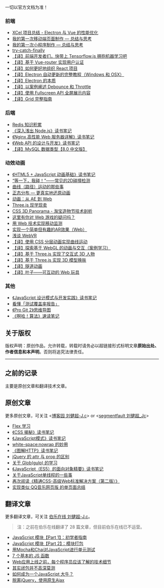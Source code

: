 一切以官方文档为准！

### 前端

 - [XCel 项目总结 - Electron 与 Vue 的性能优化][1]
 - [我的第一次移动端页面制作 — 总结与思考][2]
 - [我的第一次小程序制作 — 总结与思考][3]
 - [try-catch-finally][4]
 - [【译】前端开发者们，快带上 Tensorflow.js 拥抱机器学习吧][5]
 - [【译】基于 Vue-router 实现用户认证][6]
 - [【译】如何更好地组织 React 项目][7]
 - [【译】Electron 自动更新的完整教程（Windows 和 OSX）][8]
 - [【译】Electron 的本质][9]
 - [【译】以案例阐述 Debounce 和 Throttle][10]
 - [【译】使用 Fullscreen API 全屏展示内容][11]
 - [【译】Grid 完整指南][12]


### 后端

 - [Redis 知识积累][13]
 - [《深入浅出 Node.js》读书笔记][14]
 - [《Nginx 高性能 Web 服务器详解》读书笔记][15]
 - [《Web API 的设计与开发》读书笔记][16]
 - [【译】MySQL 数据类型【8.0 中文版】][17]

### 动效动画

 - [《HTML5 + JavaScript 动画基础》读书笔记][18]
 - [“等一下，我碰！”——常见的2D碰撞检测][19]
 - [曲线（路径）运动的那些事][20]
 - [正态分布 — 更真实地还原动画][21]
 - [动画：从 AE 到 Web][22]
 - [Three.js 现学现卖][23]
 - [CSS 3D Panorama - 淘宝造物节技术剖析][24]
 - [这里有你对 Web 游戏的疑问吗？][25]
 - [用 Web 技术实现移动监测][26]
 - [实现一个简单但有趣的AR效果（Web）][27]
 - [浅谈 WebVR][28]
 - [【译】使用 CSS 分层动画实现曲线运动][29]
 - [【译】探索基于 WebGL 的动画与交互（案例学习）][30]
 - [【译】基于 Three.js 实现了交互式 3D 人物][31]
 - [【译】基于 Three.js 实现 3D 模型换肤][32]
 - [【译】隧道动画][33]
 - [【译】叶子——可互动的 Web 玩具][34]


### 其他

 - [《JavaScript 设计模式与开发实践》读书笔记][35]
 - [看懂「测试覆盖率报告」][36]
 - [《Pro Git 2》思维导图][37]
 - [《啊哈！算法》速读笔记][38]

## 关于版权

版权声明：原创作品，允许转载，转载时请务必以超链接形式标明文章**原始出处、作者信息和本声明**。否则将追究法律责任。

--- 

## 之前的记录

主要是原创文章和翻译技术文章。

## 原创文章

更多原创文章，可关注 <[博客园 刘健超-J.c][39]> or <[segmentfault 刘健超_Jc][40]>
 - [Flex 学习][41]
 - [《CSS 揭秘》读书笔记][42]
 - [《JavaScript模式》读书笔记][43]
 - [white-space:nowrap 的妙用][44]
 - [《图解HTTP》读书笔记][45]
 - [jQuery 的 attr 与 prop 的区别][46]
 - [关于 Glob(gulp) 的学习][47]
 - [《JavaScript（ES5）的面向对象精要》读书笔记][48]
 - [关于JavaScript单线程的一些事][49]
 - [再次阅读《精通CSS-高级Web标准解决方案（第二版）》][50]
 - [实现类似 QQ音乐网页版 的单页面总结][51]

## 翻译文章

更多翻译文章，可关注 [伯乐在线 刘健超-J.c][52]。

> 注：之前在伯乐在线翻译了 28 篇文章，但目前伯乐在线已不运营。

 - [JavaScript 模块【Part 1】：初学者指南][53]
 - [JavaScript 模块【Part 2】：模块打包][54]
 - [用Mocha和Chai对JavaScript进行单元测试][55]
 - [7 个基本的 JS 函数][56]
 - [Web应用上线之前，每个程序员应该了解的技术细节][57]
 - [其实闭包并不高深莫测][58]
 - [如何成为一个JavaScript 大牛？][59]
 - [脱离jQuery，使用原生Ajax][60]


  [1]: https://github.com/JChehe/blog/issues/7
  [2]: https://github.com/JChehe/blog/issues/4
  [3]: https://github.com/JChehe/blog/issues/36
  [4]: https://github.com/JChehe/blog/issues/38
  [5]: https://github.com/JChehe/blog/issues/41
  [6]: https://github.com/JChehe/blog/issues/20
  [7]: https://github.com/JChehe/blog/issues/19
  [8]: https://github.com/JChehe/blog/issues/6
  [9]: https://github.com/JChehe/blog/issues/5
  [10]: https://github.com/JChehe/blog/issues/34
  [11]: https://github.com/JChehe/blog/issues/17
  [12]: https://github.com/JChehe/blog/issues/16
  [13]: https://github.com/JChehe/blog/issues/48
  [14]: https://github.com/JChehe/blog/issues/51
  [15]: https://github.com/JChehe/blog/issues/50
  [16]: https://github.com/JChehe/blog/issues/10
  [17]: https://github.com/JChehe/blog/issues/47
  [18]: https://github.com/JChehe/blog/issues/40
  [19]: https://github.com/JChehe/blog/issues/8
  [20]: https://github.com/JChehe/blog/issues/33
  [21]: https://github.com/JChehe/blog/issues/29
  [22]: https://github.com/JChehe/blog/issues/18
  [23]: https://github.com/JChehe/blog/issues/14
  [24]: https://github.com/JChehe/blog/issues/2
  [25]: https://github.com/JChehe/blog/issues/13
  [26]: https://github.com/JChehe/blog/issues/12
  [27]: https://github.com/JChehe/blog/issues/9
  [28]: https://github.com/JChehe/blog/issues/3
  [29]: https://github.com/JChehe/blog/issues/27
  [30]: https://github.com/JChehe/blog/issues/11
  [31]: https://github.com/JChehe/blog/issues/45
  [32]: https://github.com/JChehe/blog/issues/44
  [33]: https://github.com/JChehe/blog/issues/15
  [34]: https://github.com/JChehe/blog/issues/28
  [35]: https://github.com/JChehe/blog/issues/35
  [36]: https://github.com/JChehe/blog/issues/49
  [37]: https://github.com/JChehe/blog/issues/42
  [38]: https://github.com/JChehe/blog/issues/32
  [39]: http://www.cnblogs.com/Jccc/
  [40]: https://segmentfault.com/u/jc
  [41]: https://github.com/JChehe/blog/blob/master/posts/Flex%20%E5%AD%A6%E4%B9%A0.md
  [42]: https://github.com/JChehe/blog/blob/master/posts/%E3%80%8ACSS%20%E6%8F%AD%E7%A7%98%E3%80%8B%E8%AF%BB%E4%B9%A6%E7%AC%94%E8%AE%B0.md
  [43]: https://github.com/JChehe/blog/blob/master/posts/%E3%80%8AJavaScript%E6%A8%A1%E5%BC%8F%E3%80%8B%E8%AF%BB%E4%B9%A6%E7%AC%94%E8%AE%B0.md
  [44]: https://github.com/JChehe/blog/blob/master/posts/white-space:nowrap%E7%9A%84%E5%A6%99%E7%94%A8.md
  [45]: https://github.com/JChehe/blog/blob/master/posts/%E3%80%8A%E5%9B%BE%E8%A7%A3HTTP%E3%80%8B%E8%AF%BB%E4%B9%A6%E7%AC%94%E8%AE%B0.md
  [46]: https://github.com/JChehe/blog/blob/master/posts/jQuery%20%E7%9A%84%20attr%20%E4%B8%8E%20prop%20%E7%9A%84%E5%8C%BA%E5%88%AB.md
  [47]: https://github.com/JChehe/blog/blob/master/posts/%E5%85%B3%E4%BA%8E%20Glob%20%28gulp%29%20%E7%9A%84%E5%AD%A6%E4%B9%A0.md
  [48]: https://github.com/JChehe/blog/blob/master/posts/%E3%80%8AJavaScript%E9%9D%A2%E5%90%91%E5%AF%B9%E8%B1%A1%E7%B2%BE%E8%A6%81%E3%80%8B%E8%AF%BB%E4%B9%A6%E7%AC%94%E8%AE%B0.md
  [49]: https://github.com/JChehe/blog/blob/master/posts/%E5%85%B3%E4%BA%8EJavaScript%E5%8D%95%E7%BA%BF%E7%A8%8B%E7%9A%84%E4%B8%80%E4%BA%9B%E4%BA%8B.md
  [50]: https://github.com/JChehe/blog/blob/master/posts/%E5%86%8D%E6%AC%A1%E9%98%85%E8%AF%BB%E3%80%8A%E7%B2%BE%E9%80%9ACSS-%E9%AB%98%E7%BA%A7Web%E6%A0%87%E5%87%86%E8%A7%A3%E5%86%B3%E6%96%B9%E6%A1%88%EF%BC%88%E7%AC%AC%E4%BA%8C%E7%89%88%EF%BC%89%E3%80%8B.md
  [51]: https://github.com/JChehe/blog/blob/master/posts/%E5%AE%9E%E7%8E%B0%E7%B1%BB%E4%BC%BC%20QQ%E9%9F%B3%E4%B9%90%E7%BD%91%E9%A1%B5%E7%89%88%20%E7%9A%84%E5%8D%95%E9%A1%B5%E9%9D%A2%E6%80%BB%E7%BB%93.md
  [52]: http://www.jobbole.com/members/q574805242/
  [53]: https://github.com/JChehe/blog/blob/master/translation/JavaScript%20%E6%A8%A1%E5%9D%97%E3%80%90Part%201%E3%80%91%EF%BC%9A%E5%88%9D%E5%AD%A6%E8%80%85%E6%8C%87%E5%8D%97.md
  [54]: https://github.com/JChehe/blog/blob/master/translation/JavaScript%20%E6%A8%A1%E5%9D%97%E3%80%90Part%202%E3%80%91%EF%BC%9A%E6%A8%A1%E5%9D%97%E6%89%93%E5%8C%85.md
  [55]: https://github.com/JChehe/blog/blob/master/translation/%E7%94%A8Mocha%E5%92%8CChai%E5%AF%B9JavaScript%E8%BF%9B%E8%A1%8C%E5%8D%95%E5%85%83%E6%B5%8B%E8%AF%95.md
  [56]: https://github.com/JChehe/blog/blob/master/translation/7%20%E4%B8%AA%E5%9F%BA%E6%9C%AC%E7%9A%84%20JS%20%E5%87%BD%E6%95%B0%5B%E8%AF%91%5D.md
  [57]: https://github.com/JChehe/blog/blob/master/translation/Web%E5%BA%94%E7%94%A8%E4%B8%8A%E7%BA%BF%E4%B9%8B%E5%89%8D%EF%BC%8C%E6%AF%8F%E4%B8%AA%E7%A8%8B%E5%BA%8F%E5%91%98%E5%BA%94%E8%AF%A5%E4%BA%86%E8%A7%A3%E7%9A%84%E6%8A%80%E6%9C%AF%E7%BB%86%E8%8A%82.md
  [58]: https://github.com/JChehe/blog/blob/master/translation/%E5%85%B6%E5%AE%9E%E9%97%AD%E5%8C%85%E5%B9%B6%E4%B8%8D%E9%AB%98%E6%B7%B1%E8%8E%AB%E6%B5%8B.md
  [59]: https://github.com/JChehe/blog/blob/master/translation/%E5%A6%82%E4%BD%95%E6%88%90%E4%B8%BA%E4%B8%80%E4%B8%AAJavaScript%20%E5%A4%A7%E7%89%9B%EF%BC%9F%E3%80%90%E8%AF%91%E3%80%91.md
  [60]: https://github.com/JChehe/blog/blob/master/translation/%E8%84%B1%E7%A6%BBjQuery%EF%BC%8C%E4%BD%BF%E7%94%A8%E5%8E%9F%E7%94%9FAjax.md
